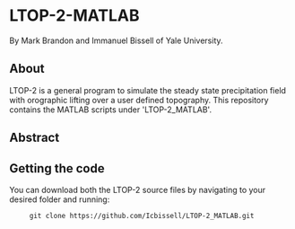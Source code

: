 # LTOP-2-MATLAB

   By Mark Brandon and Immanuel Bissell of Yale University. 

## About
   LTOP-2 is a general program to simulate the steady state precipitation field with orographic lifting over a user defined topography. This repository contains the MATLAB scripts under 'LTOP-2_MATLAB'.  

## Abstract
   
## Getting the code
   You can download both the  LTOP-2 source files by navigating to your desired folder and running:
   
         git clone https://github.com/Icbissell/LTOP-2_MATLAB.git 
